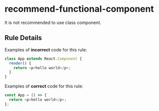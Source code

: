# recommend-functional-component

It is not recommended to use class component.

## Rule Details

Examples of **incorrect** code for this rule:

```js
class App extends React.Component {
  render() {
    return <p>hello world</p>;
  }
}
```

Examples of **correct** code for this rule:

```js
const App = () => {
  return <p>hello world</p>;
};
```
